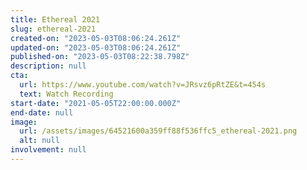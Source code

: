 ```yaml
---
title: Ethereal 2021
slug: ethereal-2021
created-on: "2023-05-03T08:06:24.261Z"
updated-on: "2023-05-03T08:06:24.261Z"
published-on: "2023-05-03T08:22:38.798Z"
description: null
cta:
  url: https://www.youtube.com/watch?v=JRsvz6pRtZE&t=454s
  text: Watch Recording
start-date: "2021-05-05T22:00:00.000Z"
end-date: null
image:
  url: /assets/images/64521600a359ff88f536ffc5_ethereal-2021.png
  alt: null
involvement: null
---
```

